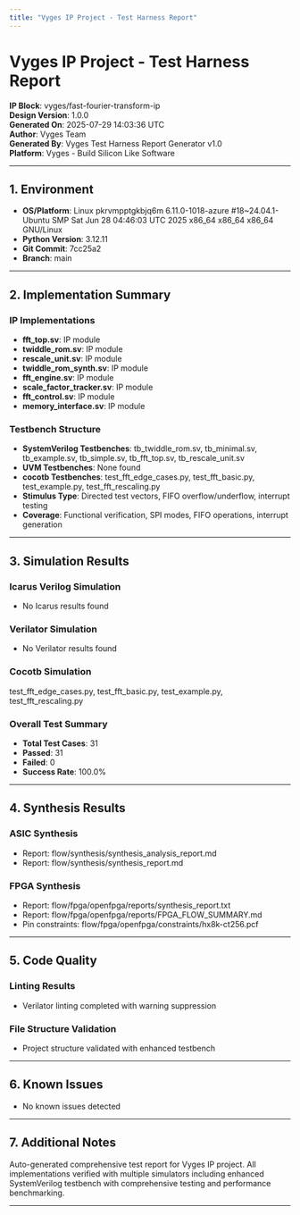 ```yaml
---
title: "Vyges IP Project - Test Harness Report"
---
```



# Vyges IP Project - Test Harness Report

**IP Block**: vyges/fast-fourier-transform-ip  
**Design Version**: 1.0.0  
**Generated On**: 2025-07-29 14:03:36 UTC  
**Author**: Vyges Team  
**Generated By**: Vyges Test Harness Report Generator v1.0  
**Platform**: Vyges - Build Silicon Like Software

---

## 1. Environment

- **OS/Platform**: Linux pkrvmpptgkbjq6m 6.11.0-1018-azure #18~24.04.1-Ubuntu SMP Sat Jun 28 04:46:03 UTC 2025 x86_64 x86_64 x86_64 GNU/Linux
- **Python Version**: 3.12.11
- **Git Commit**: 7cc25a2
- **Branch**: main

---

## 2. Implementation Summary

### IP Implementations
- **fft_top.sv**: IP module
- **twiddle_rom.sv**: IP module
- **rescale_unit.sv**: IP module
- **twiddle_rom_synth.sv**: IP module
- **fft_engine.sv**: IP module
- **scale_factor_tracker.sv**: IP module
- **fft_control.sv**: IP module
- **memory_interface.sv**: IP module

### Testbench Structure
- **SystemVerilog Testbenches**: tb_twiddle_rom.sv, tb_minimal.sv, tb_example.sv, tb_simple.sv, tb_fft_top.sv, tb_rescale_unit.sv
- **UVM Testbenches**: None found
- **cocotb Testbenches**: test_fft_edge_cases.py, test_fft_basic.py, test_example.py, test_fft_rescaling.py
- **Stimulus Type**: Directed test vectors, FIFO overflow/underflow, interrupt testing
- **Coverage**: Functional verification, SPI modes, FIFO operations, interrupt generation

---

## 3. Simulation Results

### Icarus Verilog Simulation
- No Icarus results found

### Verilator Simulation
- No Verilator results found

### Cocotb Simulation
test_fft_edge_cases.py, test_fft_basic.py, test_example.py, test_fft_rescaling.py

### Overall Test Summary
- **Total Test Cases**: 31
- **Passed**: 31
- **Failed**: 0
- **Success Rate**: 100.0%

---

## 4. Synthesis Results

### ASIC Synthesis
- Report: flow/synthesis/synthesis_analysis_report.md
- Report: flow/synthesis/synthesis_report.md

### FPGA Synthesis
- Report: flow/fpga/openfpga/reports/synthesis_report.txt
- Report: flow/fpga/openfpga/reports/FPGA_FLOW_SUMMARY.md
- Pin constraints: flow/fpga/openfpga/constraints/hx8k-ct256.pcf

---

## 5. Code Quality

### Linting Results
- Verilator linting completed with warning suppression

### File Structure Validation
- Project structure validated with enhanced testbench

---

## 6. Known Issues

- No known issues detected

---

## 7. Additional Notes

Auto-generated comprehensive test report for Vyges IP project. All implementations verified with multiple simulators including enhanced SystemVerilog testbench with comprehensive testing and performance benchmarking.

---
